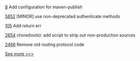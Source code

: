 
[8](https://github.com/hyperledger/aries-framework-kotlin/pull/8) Add configuration for maven-publish

[5852](https://github.com/hyperledger/besu/pull/5852) [MINOR] use non-deprecated authenticate methods

[105](https://github.com/hyperledger-labs/yui-relayer/pull/105) Add return err

[2654](https://github.com/hyperledger/cacti/pull/2654) chore(tools): add script to strip out non-production sources

[2466](https://github.com/hyperledger/aries-cloudagent-python/pull/2466) Remove old routing protocol code


[See more >>>](https://start-here.hyperledger.org/pull-requests)

